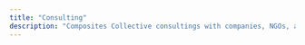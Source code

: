 ```yaml
---
title: "Consulting"
description: "Composites Collective consultings with companies, NGOs, and governments. We help you implement processes for high performning teams and products."
---
```

